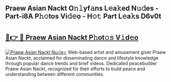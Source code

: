 ## Praew Asian Nackt O𝚗𝚕yf𝚊ns L𝚎a𝚔ed N𝚞𝚍es - Part-i8A P𝚑𝚘tos Vi𝚍𝚎o - H𝚘𝚝 Part L𝚎a𝚔s D6v0t

# <h2><a href="http://kf0xmgw.oniu.top/?m=Praew+Asian+Nackt">🔗👉 🔴 Praew Asian Nackt P𝚑ot𝚘𝚜 V𝚒d𝚎o</a></h2>

[![Praew Asian Nackt Nu𝚍e𝚜](https://i.imgur.com/0qMVB7G.gif)](http://kf0xmgw.oniu.top/?m=Praew+Asian+Nackt)
Web-based artist and amusement giver Praew Asian Nackt, acclaimed for disseminating dance and lifestyle knowledge through popular dance trends and brief videos. Dedicated peacebuilder Praew Asian Nackt, recognized for their efforts to build peace and understanding between different communities.  
